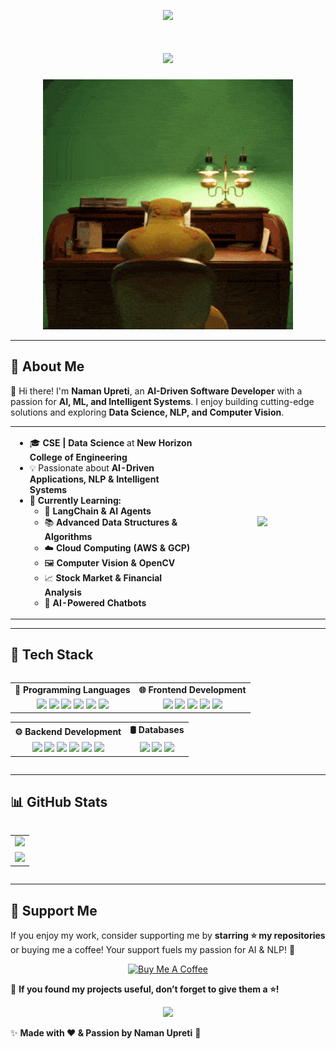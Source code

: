 <!-- Profile Header -->
<p align="center">
  <img src="https://media.giphy.com/media/hvRJCLFzcasrR4ia7z/giphy.gif" width="40px"/>
</p>

<h1 align="center">
  <img src="https://readme-typing-svg.herokuapp.com?font=Fira+Code&weight=700&size=30&duration=2000&pause=1000&color=F7B93E&center=true&vCenter=true&width=700&lines=🚀+Welcome+to+My+GitHub!;I'm+Naman+Upreti!+👋;AI+%26+ML+Developer;Data+Science+Explorer;AI-Driven+Software+Developer;Let's+Build+Something+Awesome!+🔥" />
</h1>

<p align="center">
  <img src="https://raw.githubusercontent.com/naman-upreti/gif_readme/main/working-no-idea.gif" width="400px"/>
</p>

---

## 📌 **About Me**
👋 Hi there! I'm **Naman Upreti**, an **AI-Driven Software Developer** with a passion for **AI, ML, and Intelligent Systems**. I enjoy building cutting-edge solutions and exploring **Data Science, NLP, and Computer Vision**.  

<table>
  <tr>
    <td width="60%">
      <ul>
        <li>🎓 <b>CSE | Data Science</b> at <b>New Horizon College of Engineering</b></li>
        <li>💡 Passionate about <b>AI-Driven Applications, NLP & Intelligent Systems</b></li>
        <li>🔭 <b>Currently Learning:</b>
          <ul>
            <li>🤖 <b>LangChain & AI Agents</b></li>
            <li>📚 <b>Advanced Data Structures & Algorithms</b></li>
            <li>☁️ <b>Cloud Computing (AWS & GCP)</b></li>
            <li>🖼️ <b>Computer Vision & OpenCV</b></li>
            <li>📈 <b>Stock Market & Financial Analysis</b></li>
            <li>💬 <b>AI-Powered Chatbots</b></li>
          </ul>
        </li>
      </ul>
    </td>
    <td width="40%" align="center">
      <img src="https://media.giphy.com/media/qgQUggAC3Pfv687qPC/giphy.gif" width="300px"/>
    </td>
  </tr>
</table>

---

## 🚀 **Tech Stack**
<div style="overflow-x: auto;">
<table>
  <tr>
    <td align="center"><b>📜 Programming Languages</b></td>
    <td align="center"><b>🌐 Frontend Development</b></td>
  </tr>
  <tr>
    <td align="center">
      <abbr title="Python"><img src="https://skillicons.dev/icons?i=python" /></abbr>
      <abbr title="C++"><img src="https://skillicons.dev/icons?i=cpp" /></abbr>
      <abbr title="Java"><img src="https://skillicons.dev/icons?i=java" /></abbr>
      <abbr title="JavaScript"><img src="https://skillicons.dev/icons?i=js" /></abbr>
      <abbr title="TypeScript"><img src="https://skillicons.dev/icons?i=typescript" /></abbr>
      <abbr title="R"><img src="https://skillicons.dev/icons?i=r" /></abbr>
    </td>
    <td align="center">
      <abbr title="React"><img src="https://skillicons.dev/icons?i=react" /></abbr>
      <abbr title="Next.js"><img src="https://skillicons.dev/icons?i=nextjs" /></abbr>
      <abbr title="Redux"><img src="https://skillicons.dev/icons?i=redux" /></abbr>
      <abbr title="Tailwind CSS"><img src="https://skillicons.dev/icons?i=tailwind" /></abbr>
      <abbr title="Material-UI"><img src="https://skillicons.dev/icons?i=materialui" /></abbr>
    </td>
  </tr>
</table>

<table>
  <tr>
    <td align="center"><b>⚙️ Backend Development</b></td>
    <td align="center"><b>🛢️ Databases</b></td>
  </tr>
  <tr>
    <td align="center">
      <abbr title="Python"><img src="https://skillicons.dev/icons?i=python" /></abbr>
      <abbr title="Django"><img src="https://skillicons.dev/icons?i=django" /></abbr>
      <abbr title="Node.js"><img src="https://skillicons.dev/icons?i=nodejs" /></abbr>
      <abbr title="Express.js"><img src="https://skillicons.dev/icons?i=express" /></abbr>
      <abbr title="Supabase"><img src="https://skillicons.dev/icons?i=supabase" /></abbr>
      <abbr title="Streamlit"><img src="https://skillicons.dev/icons?i=streamlit" /></abbr>
    </td>
    <td align="center">
      <abbr title="MongoDB"><img src="https://skillicons.dev/icons?i=mongodb" /></abbr>
      <abbr title="MySQL"><img src="https://skillicons.dev/icons?i=mysql" /></abbr>
      <abbr title="PostgreSQL"><img src="https://skillicons.dev/icons?i=postgresql" /></abbr>
    </td>
  </tr>
</table>
</div>

---

## 📊 **GitHub Stats**
<div style="overflow-x: auto;">
<table>
  <tr>
    <td align="center">
      <img src="https://github-readme-stats.vercel.app/api?username=naman-upreti&show_icons=true&theme=tokyonight" width="400px"/>
  </tr>
  <tr>
    <td colspan="2" align="center">
      <img src="https://github-profile-summary-cards.vercel.app/api/cards/profile-details?username=naman-upreti&theme=tokyonight" width="800px"/>
    </td>
  </tr>
</table>
</div>

---

## 💖 **Support Me**
If you enjoy my work, consider supporting me by **starring ⭐ my repositories** or buying me a coffee! Your support fuels my passion for AI & NLP! 🚀  

<p align="center">
  <a href="https://www.buymeacoffee.com/naman-upreti" target="_blank">
    <img src="https://cdn.buymeacoffee.com/buttons/v2/default-blue.png" height="50" width="210" alt="Buy Me A Coffee" />
  </a>
</p>

📌 **If you found my projects useful, don’t forget to give them a ⭐!**  

<p align="center">
  <img src="https://komarev.com/ghpvc/?username=naman-upreti&label=Profile%20Views&color=blueviolet&style=for-the-badge" />
</p>

✨ **Made with ❤️ & Passion by Naman Upreti** 🚀  
